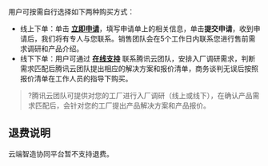 用户可按需自行选择如下两种购买方式：
- 线上下单：单击 [**立即申请**](https://cloud.tencent.com/apply/p/gqn7hmu4ax8)，填写申请单上的相关信息，单击**提交申请**，收到申请后，我们将有专人与您联系。销售团队会在5个工作日内联系您进行售前需求调研和产品介绍。
- 线下下单：用户可通过 [**在线支持**](https://cloud.tencent.com/online-service?from=sales&source=PRESALE) 联系腾讯云团队，安排入厂调研需求，判断需求匹配后腾讯云团队提出相应的解决方案和报价清单，商务谈判无误后按照报价清单在工作人员的指导下购买。
>?腾讯云团队可提供对您的工厂进行入厂调研（线上或线下），在确认产品需求匹配后，会针对您的工厂提出产品解决方案和产品报价。

## 退费说明
云端智造协同平台暂不支持退费。
